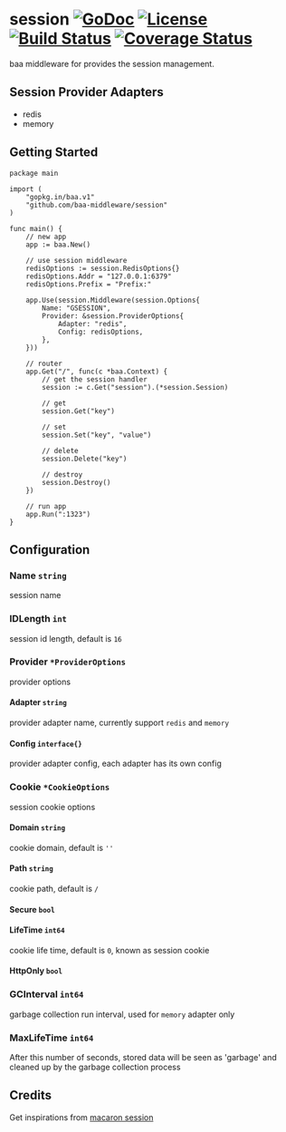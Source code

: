 # session [![GoDoc](http://img.shields.io/badge/go-documentation-blue.svg?style=flat-square)](http://godoc.org/github.com/baa-middleware/session) [![License](http://img.shields.io/badge/license-mit-blue.svg?style=flat-square)](https://raw.githubusercontent.com/baa-middleware/session/master/LICENSE) [![Build Status](https://travis-ci.org/baa-middleware/session.svg?branch=master)](https://travis-ci.org/baa-middleware/session) [![Coverage Status](http://img.shields.io/coveralls/baa-middleware/session.svg?style=flat-square)](https://coveralls.io/r/baa-middleware/session)

baa middleware for provides the session management.

## Session Provider Adapters

- redis
- memory

## Getting Started

```
package main

import (
	"gopkg.in/baa.v1"
	"github.com/baa-middleware/session"
)

func main() {
	// new app
	app := baa.New()

	// use session middleware
	redisOptions := session.RedisOptions{}
	redisOptions.Addr = "127.0.0.1:6379"
	redisOptions.Prefix = "Prefix:"

	app.Use(session.Middleware(session.Options{
		Name: "GSESSION",
		Provider: &session.ProviderOptions{
			Adapter: "redis",
			Config: redisOptions,
		},
	}))

	// router
	app.Get("/", func(c *baa.Context) {
		// get the session handler
		session := c.Get("session").(*session.Session)

		// get
		session.Get("key")
		
		// set
		session.Set("key", "value")
		
		// delete
		session.Delete("key")

		// destroy
		session.Destroy()
	})

	// run app
	app.Run(":1323")
}
```

## Configuration

### Name `string`

session name

### IDLength `int`

session id length, default is `16`

### Provider `*ProviderOptions`

provider options

#### Adapter `string`

provider adapter name, currently support `redis` and `memory`

#### Config `interface{}`
 
provider adapter config, each adapter has its own config

### Cookie `*CookieOptions`

session cookie options

#### Domain `string`

cookie domain, default is `''`

#### Path `string`

cookie path, default is `/`

#### Secure `bool`

#### LifeTime `int64`

cookie life time, default is `0`, known as session cookie

#### HttpOnly `bool`

### GCInterval `int64`

garbage collection run interval, used for `memory` adapter only

### MaxLifeTime `int64`

After this number of seconds, stored data will be seen as 'garbage' and cleaned up by the garbage collection process


## Credits

Get inspirations from [macaron session](https://github.com/go-macaron/session)
